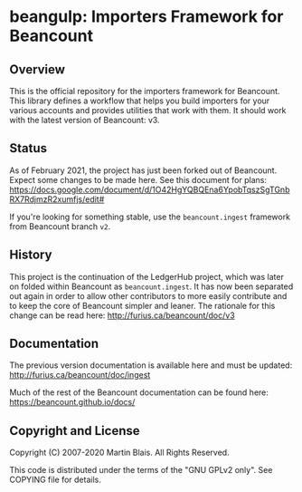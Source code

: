 # beangulp: Importers Framework for Beancount

## Overview

This is the official repository for the importers framework for Beancount. This
library defines a workflow that helps you build importers for your various
accounts and provides utilities that work with them. It should work with the
latest version of Beancount: v3.

## Status

As of February 2021, the project has just been forked out of Beancount.
Expect some changes to be made here.
See this document for plans:
https://docs.google.com/document/d/1O42HgYQBQEna6YpobTqszSgTGnbRX7RdjmzR2xumfjs/edit#

If you're looking for something stable, use the `beancount.ingest` framework
from Beancount branch `v2`.

## History

This project is the continuation of the LedgerHub project, which was later on
folded within Beancount as `beancount.ingest`. It has now been separated out
again in order to allow other contributors to more easily contribute and to keep
the core of Beancount simpler and leaner. The rationale for this change can be
read here:
http://furius.ca/beancount/doc/v3


## Documentation

The previous version documentation is available here and must be updated:
http://furius.ca/beancount/doc/ingest

Much of the rest of the Beancount documentation can be found here:
https://beancount.github.io/docs/


## Copyright and License

Copyright (C) 2007-2020  Martin Blais.  All Rights Reserved.

This code is distributed under the terms of the "GNU GPLv2 only".
See COPYING file for details.

